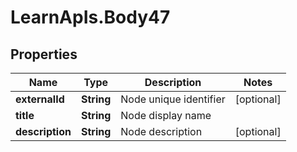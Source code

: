 # LearnApIs.Body47

## Properties
Name | Type | Description | Notes
------------ | ------------- | ------------- | -------------
**externalId** | **String** | Node unique identifier | [optional] 
**title** | **String** | Node display name | 
**description** | **String** | Node description | [optional] 
